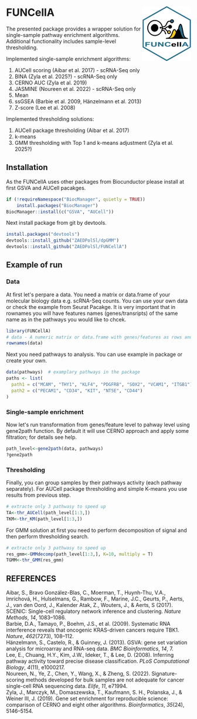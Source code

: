# FUNCellA <img src='man/logo/FUNCellaA.png' align="right" height="150" />
The presented package provides a wrapper solution for single-sample pathway enrichment algorithms. Additional functionality includes sample-level thresholding.

Implemented single-sample enrichment algorithms:
1) AUCell scoring (Aibar et al. 2017) - scRNA-Seq only
2) BINA (Zyla et al. 2025?) - scRNA-Seq only
3) CERNO AUC (Zyla et al. 2019)
4) JASMINE (Noureen et al. 2022) - scRNA-Seq only
5) Mean
6) ssGSEA (Barbie et al. 2009, Hänzelmann et al. 2013)
7) Z-score (Lee et al. 2008)

Implemented thresholding solutions:
1) AUCell package thresholding (Aibar et al. 2017)
2) k-means
3) GMM thresholding with Top 1 and k-means adjustment (Zyla et al. 2025?)

## Installation
As the FUNCellA uses other packages from Biocunductor please install at first GSVA and AUCell pacakges.
``` r
if (!requireNamespace("BiocManager", quietly = TRUE))
    install.packages("BiocManager")
BiocManager::install(c("GSVA", "AUCell"))
```
Next install package from git by devtools.

``` r
install.packages("devtools")
devtools::install_github("ZAEDPolSl/dpGMM")
devtools::install_github("ZAEDPolSl/FUNCellA")
```
## Example of run
### Data
At first let's perpare a data. You need a matrix or data.frame of your molecular biology data e.g. scRNA-Seq counts. You can use your own data or check the example from Seurat Pacakge.
It is very important that in rownames you will have features names (genes/transripts) of the same name as in the pathways you would like to chcek.
``` r
library(FUNCellA)
# data - A numeric matrix or data.frame with genes/features as rows and samples as columns. Row names (gene identifiers) must be provided.
rownames(data)
```
Next you need pathways to analysis. You can use example in package or create your own.
``` r
data(pathways)  # examplary pathways in the package
paths <- list(
  path1 = c("MCAM", "THY1", "KLF4", "PDGFRB", "SOX2", "VCAM1", "ITGB1"),
  path2 = c("PECAM1", "CD34", "KIT", "NT5E", "CD44")
)
```
### Single-sample enrichment
Now let's run transformation from genes/feature level to pahway level using gene2path function. By default it will use CERNO approach and apply some filtration; for details see help.
``` r
path_level<-gene2path(data, pathways)
?gene2path
```
### Thresholding
Finally, you can group samples by their pathways activity (each pathway separately). For AUCell package thresholding and simple K-means you use results from previous step.
```r
# extracte only 3 pathwasy to speed up
TA<-thr_AUCell(path_level[1:3,])
TKM<-thr_KM(path_level[1:3,])
```
For GMM solution at first you need to perform decomposition of signal and then perform thresholding search.
```r
# extracte only 3 pathwasy to speed up
res_gmm<-GMMdecomp(path_level[1:3,], K=10, multiply = T)
TGMM<-thr_GMM(res_gmm)
```

## REFERENCES
Aibar, S., Bravo González-Blas, C., Moerman, T., Huynh-Thu, V.A., Imrichová, H., Hulselmans, G., Rambow, F., Marine, J.C., Geurts, P., Aerts, J., van den Oord, J., Kalender Atak, Z., Wouters, J., & Aerts, S (2017). SCENIC: Single-cell regulatory network inference and clustering. *Nature Methods*, *14*, 1083–1086.\
Barbie, D.A., Tamayo, P., Boehm, J.S., et al. (2009). Systematic RNA interference reveals that oncogenic KRAS-driven cancers require TBK1. *Nature*, *462*(7273), 108–112.\
Hänzelmann, S., Castelo, R., & Guinney, J. (2013). GSVA: gene set variation analysis for microarray and RNA-seq data. *BMC Bioinformatics*, *14*, 7.\
Lee, E., Chuang, H.Y., Kim, J.W., Ideker, T., & Lee, D. (2008). Inferring pathway activity toward precise disease classification. *PLoS Computational Biology*, *4*(11), e1000217.\
Noureen, N., Ye, Z., Chen, Y., Wang, X., & Zheng, S. (2022). Signature-scoring methods developed for bulk samples are not adequate for cancer single-cell RNA sequencing data. *Elife*, *11*, e71994.\
Zyla, J., Marczyk, M., Domaszewska, T., Kaufmann, S. H., Polanska, J., & Weiner III, J. (2019). Gene set enrichment for reproducible science: comparison of CERNO and eight other algorithms. *Bioinformatics*, *35*(24), 5146–5154. 

